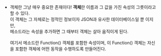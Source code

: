 * 객체란 그냥 매우 중요한 존재이다!
**객체**란 이름과 그 값을 가진 속성의 그릇이라고 할 수 있다.<br>
이 객체는 그 자체로는 정적인 정보이자 JSON과 유사한 데이터베이스일 뿐 이지만, <br>
메소드라는 속성을 추가하면 그 때부터 객체는 살아 움직이게 된다.<br><br>
여기서 메소드란 Function() 객체를 포함한 속성이며, 이 Function() 객체는 자신을 포함한 객체에 어떤 동작을 수행하도록 만들어진다.